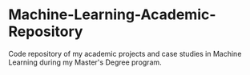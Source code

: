 # Machine-Learning-Academic-Repository
Code repository of my academic projects and case studies in Machine Learning during my Master's Degree program.
